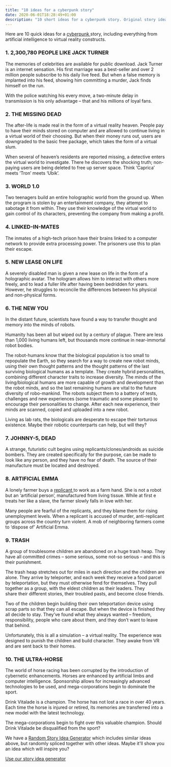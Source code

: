 ```yaml
---
title: "10 ideas for a cyberpunk story"
date: 2020-06-01T18:28:49+01:00
description: "10 short ideas for a cyberpunk story. Original story ideas from SciFi Ideas"
---
```


<p>Here are 10 quick ideas for a&nbsp;<a title="Cyberpunk - Wikipedia" href="http://en.wikipedia.org/wiki/Cyberpunk">cyberpunk&nbsp;</a>story, including everything from artificial intelligence to virtual reality&nbsp;constructs.</p>
<h3>1. 2,300,780 PEOPLE LIKE JACK TURNER</h3>
<p>The memories of celebrities are available for public download. Jack Turner is an internet sensation. His first marriage was a best-seller and over 2 million people subscribe to his daily live feed. But when a false memory is implanted into his feed, showing him&nbsp;committing&nbsp;a murder, Jack finds himself on the run.</p>
<p>With the police watching his every move, a two-minute delay in transmission is his only advantage &ndash; that and his millions of loyal fans.</p>
<h3>2. THE MISSING DEAD</h3>
<p>The after-life is made real in the form of a virtual reality heaven. People pay to have their minds stored on computer and are allowed to continue living in a virtual world of their choosing. But when their money runs out, users are downgraded to the basic free package, which takes the form of a virtual slum.</p>
<p>When several of heaven&rsquo;s residents are reported missing, a detective enters the virtual world to investigate. There he discovers the shocking truth; non-paying users are being deleted to free up server space. Think &lsquo;Caprica&rsquo; meets &lsquo;Tron&rsquo; meets &lsquo;Ubik&rsquo;.</p>
<h3>3. WORLD 1.0</h3>
<p>Two teenagers build an entire holographic world from the ground up. When the program is stolen by an entertainment company, they attempt to sabotage it from within. They use their knowledge of the virtual world to gain control of its characters, preventing the company from making a profit.</p>
<h3>4. LINKED-IN-MATES</h3>
<p>The inmates of a high-tech prison have their brains linked to a computer network to provide extra processing power. The prisoners use this to plan their escape.</p>
<h3>5. NEW LEASE ON LIFE</h3>
<p>A severely disabled man is given a new lease on life in the form of a holographic avatar. The hologram allows him to interact with others more freely, and to lead a fuller life after having been bedridden for years. However, he struggles to reconcile the differences between his physical and non-physical forms.</p>
<h3>6. THE NEW YOU</h3>
<p>In the distant future, scientists have found a way to transfer thought and memory into the minds of robots.</p>
<p>Humanity has been all but wiped out by a century of plague. There are less than 1,000 living humans left, but thousands more continue in near-immortal robot bodies.</p>
<p>The robot-humans know that the biological population is too small to repopulate the Earth, so they search for a way to create new robot minds, using their own thought patterns and the thought patterns of the last surviving biological humans as a template. They create hybrid personalities, combining different character traits to increase diversity. The minds of the living/biological humans are more capable of growth and development than the robot minds, and so the last remaining humans are vital to the future diversity of robo-mankind. The robots subject them to a battery of tests, challenges and new experiences (some traumatic and some pleasant) to encourage&nbsp;their&nbsp;personalities to change. After each new experience, their minds are&nbsp;scanned, copied&nbsp;and uploaded into a new robot.</p>
<p>Living as lab rats, the&nbsp;biologicals&nbsp;are desperate to escape their torturous existence. Maybe their robotic counterparts can help, but will they?</p>
<h3>7. JOHNNY-5, DEAD</h3>
<p>A strange, futuristic cult begins using replicants/clones/androids as suicide bombers. They are created specifically for the purpose, can be made to look like any person, and they have no fear of death. The source of their manufacture must be located and destroyed.</p>
<h3>8. ARTIFICIAL EMMA</h3>
<p>A lonely farmer buys a&nbsp;<a title="Replicant - Wikipedia" href="http://en.wikipedia.org/wiki/Replicant">replicant&nbsp;</a>to work as a farm hand. She is not a robot but an &lsquo;artificial person&rsquo;, manufactured from living tissue. While at first e treats her like a slave, the farmer slowly falls in love with her.</p>
<p>Many people are fearful of the replicants, and they blame them for rising unemployment levels. When a replicant is accused of murder, anti-replicant groups across the country turn violent. A mob of&nbsp;neighboring&nbsp;farmers come to &lsquo;dispose of&rsquo; Artificial Emma.</p>
<h3>9. TRASH</h3>
<p>A group of troublesome children are abandoned on a huge trash heap. They have all&nbsp;committed crimes &ndash; some serious, some not-so serious &ndash; and this is their punishment.</p>
<p>The trash heap stretches out for miles in each direction and the children are alone. They arrive by teleporter, and each week they receive a food parcel by teleportation, but they must otherwise fend for themselves. They pull together as a group, with the eldest children as their leaders. They share&nbsp;their&nbsp;different stories, their troubled pasts, and become close friends.</p>
<p>Two of the children begin building&nbsp;their&nbsp;own teleportation device using scrap parts so that they can all escape. But when the device is finished they all decide to stay. They&rsquo;ve found what they always wanted &ndash; freedom, responsibility, people who care about them, and they don&rsquo;t want to leave that behind.</p>
<p>Unfortunately, this is all a simulation &ndash; a virtual reality. The experience was designed to punish the children and build character. They awake from VR and are sent back to their homes.</p>
<h3>10. THE ULTRA-HORSE</h3>
<p>The world of horse racing has been&nbsp;corrupted&nbsp;by the introduction of cybernetic enhancements. Horses are enhanced by artificial limbs and computer intelligence. Sponsorship allows for increasingly advanced technologies to be used, and mega-corporations begin to dominate the sport.</p>
<p>Drink Vitalade is a champion. The horse has not lost a race in over 40 years. Each time the horse is injured or retired, its memories are&nbsp;transferred&nbsp;into a new model with the latest technology.</p>
<p>The mega-corporations begin to fight over this valuable champion. Should Drink Vitalade be disqualified from the sport?</p>
<p>We have a <a href="/story-idea-generator/">Random Story Idea Generator</a> which includes similar ideas above, but randomly spliced together with other ideas. Maybe it'll show you an idea which will inspire you?</p>
<p><a href="/story-idea-generator/" class="button">Use our story idea generator</a></p>
